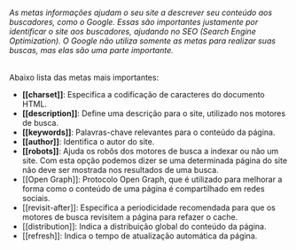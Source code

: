 ###### As metas informações ajudam o seu site a descrever seu conteúdo aos buscadores, como o Google. Essas são importantes justamente por identificar o site aos buscadores, ajudando no SEO (Search Engine Optimization). O Google não utiliza somente as metas para realizar suas buscas, mas elas são uma parte importante.

Abaixo lista das metas mais importantes:
- **[[charset]]**: Especifica a codificação de caracteres do documento HTML.
- **[[description]]**: Define uma descrição para o site, utilizado nos motores de busca.
- **[[keywords]]**: Palavras-chave relevantes para o conteúdo da página.
- **[[author]]**: Identifica o autor do site.
- **[[robots]]**: Ajuda os robôs dos motores de busca a indexar ou não um site. Com esta opção podemos dizer se uma determinada página do site não deve ser mostrada nos resultados de uma busca.
- [[Open Graph]]: Protocolo Open Graph, que é utilizado para melhorar a forma como o conteúdo de uma página é compartilhado em redes sociais.
- [[revisit-after]]: Especifica a periodicidade recomendada para que os motores de busca revisitem a página para refazer o cache.
- [[distribution]]: Indica a distribuição global do conteúdo da página.
- [[refresh]]: Indica o tempo de atualização automática da página.



